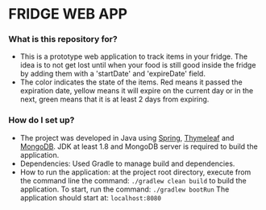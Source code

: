 # FRIDGE WEB APP #

### What is this repository for? ###

* This is a prototype web application to track items in your fridge. The idea is to not get lost until when your food is still good inside the fridge by adding them with a 'startDate' and 'expireDate' field.
* The color indicates the state of the items. Red means it passed the expiration date, yellow means it will expire on the current day or in the next, green means that it is at least 2 days from expiring.

### How do I set up? ###

* The project was developed in Java using [Spring](https://spring.io/), [Thymeleaf](https://www.thymeleaf.org/) and [MongoDB](https://www.mongodb.com/). JDK at least 1.8 and MongoDB server is required to build the application.
* Dependencies: Used Gradle to manage build and dependencies.
* How to run the application: at the project root directory, execute from the command line the command:
`./gradlew clean build`
to build the application. To start, run the command:
`./gradlew bootRun`
The application should start at:
`localhost:8080`